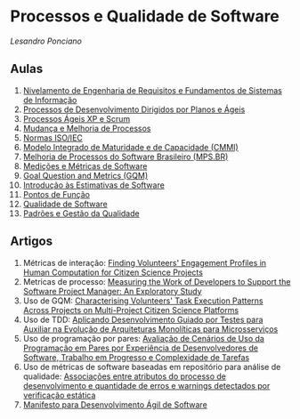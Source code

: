 # Processos e Qualidade de Software

_Lesandro Ponciano_

## Aulas
1. [Nivelamento de Engenharia de Requisitos e Fundamentos de Sistemas de Informação](slides/PQS-01-Nivelamento.pdf)
1. [Processos de Desenvolvimento Dirigidos por Planos e Ágeis](slides/PQS-02-PlanosEAgeis.pdf)
1. [Processos Ágeis XP e Scrum](slides/PQS-03-XPeScrum.pdf)
1. [Mudança e Melhoria de Processos](slides/PQS-04-AgilidadePlanosMudancaMaturidade.pdf)
1. [Normas ISO/IEC](slides/PQS-05-NormasISOIEC.pdf)
1. [Modelo Integrado de Maturidade e de Capacidade (CMMI)](slides/PQS-06-CMMI.pdf)
1. [Melhoria de Processos do Software Brasileiro (MPS.BR)](slides/PQS-07-MPSBR.pdf)
1. [Medições e Métricas de Software](slides/PQS-08-Metricas.pdf)
1. [Goal Question and Metrics (GQM)](slides/PQS-09-GQM.pdf)
1. [Introdução às Estimativas de Software](slides/PQS-10-Estimativas.pdf)
1. [Pontos de Função](slides/PQS-11-PontoDeFuncao.pdf)
1. [Qualidade de Software](slides/PQS-12-QualidadeDeSoftware.pdf)
1. [Padrões e Gestão da Qualidade](slides/PQS-13-PadroesEGestaoDaQualidade.pdf)

## Artigos
1. Métricas de interação: [Finding Volunteers' Engagement Profiles in Human Computation for Citizen Science Projects](https://doi.org/10.15346/hc.v1i2.12)
1. Metricas de processo: [Measuring the Work of Developers to Support the Software Project Manager: An Exploratory Study](https://doi.org/10.1145/3364641.3364651)
1. Uso de GQM: [Characterising Volunteers' Task Execution Patterns Across Projects on Multi-Project Citizen Science Platforms](https://doi.org/10.1145/3357155.3358441)
1. Uso de TDD: [Aplicando Desenvolvimento Guiado por Testes para Auxiliar na Evolução de Arquiteturas Monolíticas para Microsserviços](http://bib.pucminas.br:8080/pergamumweb/vinculos/000099/0000996d.pdf)
1. Uso de programação por pares: [Avaliação de Cenários de Uso da Programação em Pares por Experiência de Desenvolvedores de Software, Trabalho em Progresso e Complexidade de Tarefas](http://bib.pucminas.br:8080/pergamumweb/vinculos/00008e/00008eb0.pdf)
1. Uso de métricas de software baseadas em repositório para análise de qualidade: [Associações entre atributos do processo de desenvolvimento e quantidade de erros e warnings detectados por verificação estática](http://bib.pucminas.br:8080/pergamumweb/vinculos/000075/0000759b.pdf)
1. [Manifesto para Desenvolvimento Ágil de Software](https://agilemanifesto.org/iso/ptbr/manifesto.html)